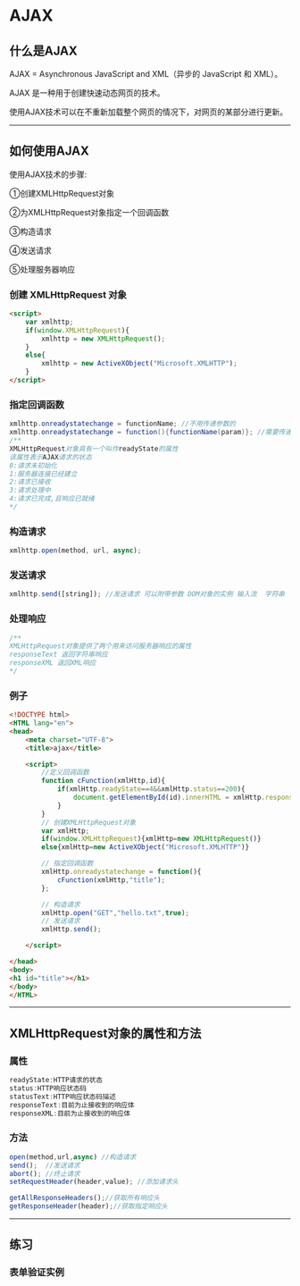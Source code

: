 # AJAX

## 什么是AJAX

AJAX = Asynchronous JavaScript and XML（异步的 JavaScript 和 XML）。 

AJAX 是一种用于创建快速动态网页的技术。

使用AJAX技术可以在不重新加载整个网页的情况下，对网页的某部分进行更新。

---

## 如何使用AJAX

使用AJAX技术的步骤:

①创建XMLHttpRequest对象

②为XMLHttpRequest对象指定一个回调函数

③构造请求

④发送请求

⑤处理服务器响应

### 创建 XMLHttpRequest 对象

```html
<script>
    var xmlhttp;
    if(window.XMLHttpRequest){
        xmlhttp = new XMLHttpRequest();
    }
    else{
        xmlhttp = new ActiveXObject("Microsoft.XMLHTTP");
    }
</script>
```

### 指定回调函数

```java
xmlhttp.onreadystatechange = functionName; //不用传递参数的
xmlhttp.onreadystatechange = function(){functionName(param)}; //需要传递参数的
/**
XMLHttpRequest对象具有一个叫作readyState的属性
该属性表示AJAX请求的状态
0:请求未初始化
1:服务器连接已经建立
2:请求已接收
3:请求处理中
4:请求已完成,且响应已就绪
*/
```

### 构造请求

```javascript
xmlhttp.open(method, url, async);
```

### 发送请求

```javascript
xmlhttp.send([string]); //发送请求 可以附带参数 DOM对象的实例 输入流  字符串
```

### 处理响应

```javascript
/**
XMLHttpRequest对象提供了两个用来访问服务器响应的属性
responseText 返回字符串响应
responseXML 返回XML响应
*/
```

### 例子

```html
<!DOCTYPE html>
<HTML lang="en">
<head>
    <meta charset="UTF-8">
    <title>ajax</title>

    <script>
        //定义回调函数
        function cFunction(xmlHttp,id){
            if(xmlHttp.readyState==4&&xmlHttp.status==200){
                document.getElementById(id).innerHTML = xmlHttp.responseText;
            }
        }
        // 创建XMLHttpRequest对象
        var xmlHttp;
        if(window.XMLHttpRequest){xmlHttp=new XMLHttpRequest()}
        else{xmlHttp=new ActiveXObject("Microsoft.XMLHTTP")}

        // 指定回调函数
        xmlHttp.onreadystatechange = function(){
            cFunction(xmlHttp,"title");
        };

        // 构造请求
        xmlHttp.open("GET","hello.txt",true);
        // 发送请求
        xmlHttp.send();

    </script>

</head>
<body>
<h1 id="title"></h1>
</body>
</HTML>
```

---

## XMLHttpRequest对象的属性和方法

### 属性

```javascript
readyState:HTTP请求的状态
status:HTTP响应状态码
statusText:HTTP响应状态码描述
responseText:目前为止接收到的响应体
responseXML:目前为止接收到的响应体
```

### 方法

```javascript
open(method,url,async) //构造请求
send();  //发送请求
abort(); //终止请求
setRequestHeader(header,value); //添加请求头

getAllResponseHeaders();//获取所有响应头
getResponseHeader(header);//获取指定响应头
```

---

## 练习

### 表单验证实例

